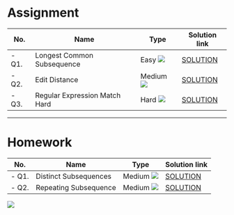 # Assignment

| No.   | Name                          | Type                                                        | Solution link                                                                     |
|-------|-------------------------------|-------------------------------------------------------------|-----------------------------------------------------------------------------------|
| - Q1. | Longest Common Subsequence    | Easy [![](https://img.shields.io/badge/-EASY-green)]()      | [SOLUTION](src/main/java/com/scaler/dsa/assignment/LongestCommonSubsequence.java) |
| - Q2. | Edit Distance                 | Medium [![](https://img.shields.io/badge/-MEDIUM-yellow)]() | [SOLUTION](src/main/java/com/scaler/dsa/assignment/EditDistance.java)             |
| - Q3. | Regular Expression Match Hard | Hard [![](https://img.shields.io/badge/-HARD-red)]()        | [SOLUTION](src/main/java/com/scaler/dsa/assignment/RegularExpressionMatch.java)   |

*** 

# Homework

| No.   | Name                  | Type                                                        | Solution link                                                               |
|-------|-----------------------|-------------------------------------------------------------|-----------------------------------------------------------------------------|
| - Q1. | Distinct Subsequences | Medium [![](https://img.shields.io/badge/-MEDIUM-yellow)]() | [SOLUTION](src/main/java/com/scaler/dsa/homework/DistinctSubsequences.java) |
| - Q2. | Repeating Subsequence | Medium [![](https://img.shields.io/badge/-MEDIUM-yellow)]() | [SOLUTION](src/main/java/com/scaler/dsa/homework/RepeatingSubsequence.java) |

[![](https://img.shields.io/badge/github-blue?style=for-the-badge)](https://github.com/pashmash372)
